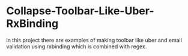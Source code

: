 # Collapse-Toolbar-Like-Uber-RxBinding
in this project there are examples of making toolbar like uber and email validation using rxbinding which is combined with regex.
